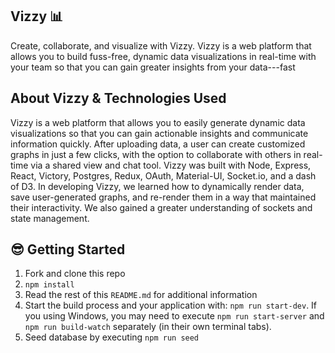 ## Vizzy 📊
Create, collaborate, and visualize with Vizzy. Vizzy is a web platform that allows you to build fuss-free, dynamic data visualizations in real-time with your team so that you can gain greater insights from your data---fast

 ## About Vizzy & Technologies Used
 Vizzy is a web platform that allows you to easily generate dynamic data visualizations so that you can gain actionable insights and communicate information quickly. After uploading data, a user can create customized graphs in just a few clicks, with the option to collaborate with others in real-time via a shared view and chat tool. Vizzy was built with Node, Express, React, Victory, Postgres, Redux, OAuth, Material-UI, Socket.io, and a dash of D3. In developing Vizzy, we learned how to dynamically render data, save user-generated graphs, and re-render them in a way that maintained their interactivity. We also gained a greater understanding of sockets and state management.

## 😎 Getting Started

1. Fork and clone this repo
2. `npm install`
3. Read the rest of this `README.md` for additional information
4. Start the build process and your application with: `npm run start-dev`. If you using Windows, you may need to execute `npm run start-server` and `npm run build-watch` separately (in their own terminal tabs).
5. Seed database by executing `npm run seed`


